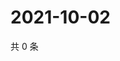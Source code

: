 # 2021-10-02

共 0 条

<!-- BEGIN -->
<!-- 最后更新时间 Sat Oct 02 2021 05:15:48 GMT+0800 (China Standard Time) -->

<!-- END -->
